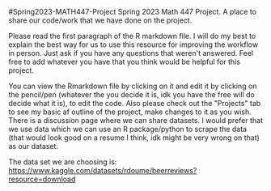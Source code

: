 #Spring2023-MATH447-Project
Spring 2023 Math 447 Project. A place to share our code/work that we have done on the project.

Please read the first paragraph of the R markdown file. I will do my best to explain the best way for us to use this resource for improving the workflow in person. Just ask if you have any questions that weren't answered. Feel free to add whatever you have that you think would be helpful for this project.

You can view the Rmarkdown file by clicking on it and edit it by clicking on the pencil/pen (whatever the you decide it is, idk you have the free will do decide what it is), to edit the code. Also please check out the "Projects" tab to see my basic af outline of the project, make changes to it as you wish. There is a discussion page where we can share datasets. I would prefer that we use data which we can use an R package/python to scrape the data (that would look good on a resume I think, idk might be very wrong on that) as our dataset.

The data set we are choosing is: https://www.kaggle.com/datasets/rdoume/beerreviews?resource=download
